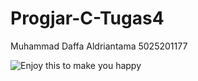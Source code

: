# Progjar-C-Tugas4

Muhammad Daffa Aldriantama
5025201177

![Enjoy this to make you happy](https://media.tenor.com/2roX3uxz_68AAAAM/cat-space.gif)

